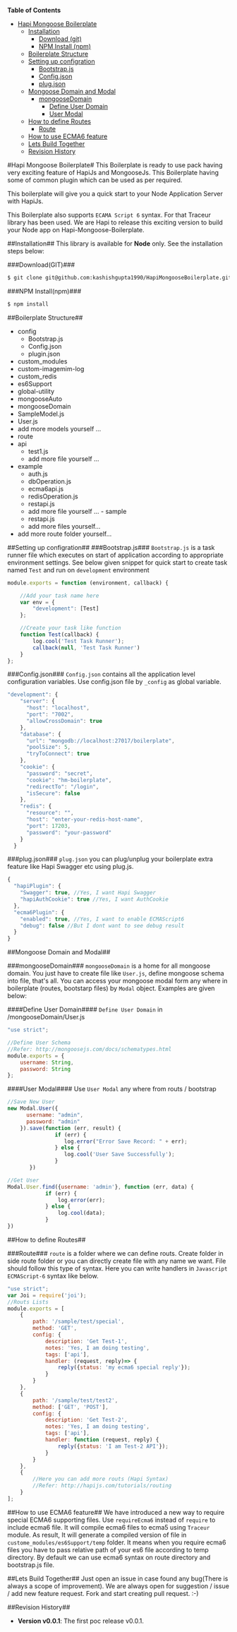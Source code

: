 **Table of Contents**
- [Hapi Mongoose Boilerplate](#Hapi-Mongoose-Boilerplate)
  - [Installation](#installation)
    - [Download (git)](#download-git)
    - [NPM Install (npm)](#npm-install)
  - [Boilerplate Structure](#boilerplate-structure)
  - [Setting up configration](#setting-up-configration)
    - [Bootstrap.js](#bootstrap.js)
    - [Config.json](#Config.json)
    - [plug.json](#plug.json)
  - [Mongoose Domain and Modal](#mongoose-domain-n-modal)
    - [mongooseDomain](#mongoose-domain)
      - [Define User Domain](#define-user-domain)
      - [User Modal](#user-modal)
  - [How to define Routes ](#how-to-define-routes)
    - [Route](#route)
  - [How to use ECMA6 feature](#how-to-use-ecma6-feature)
  - [Lets Build Together](#lets-build-together)
  - [Revision History](#revision-history)

#Hapi Mongoose Boilerplate#
This Boilerplate is ready to use pack having very exciting feature of HapiJs and MongooseJs. This Boilerplate having some of common plugin which can be used as per required.

This boilerplate will give you a quick start to your Node Application Server with HapiJs.

This Boilerplate also supports ``ECAMA Script 6`` syntax. For that Traceur library has been used. We are Hapi to release this exciting version to build your Node app on Hapi-Mongoose-Boilerplate.

##Installation##
This library is available for **Node** only. See the installation steps below:

###Download(GIT)###
```bash
$ git clone git@github.com:kashishgupta1990/HapiMongooseBoilerplate.git
```
###NPM Install(npm)###
```bash
$ npm install
```
##Boilerplate Structure##

  - config
    - Bootstrap.js
    - Config.json
    - plugin.json
  - custom_modules
   - custom-imagemim-log
   - custom_redis
   - es6Support
   - global-utility
   - mongooseAuto
  - mongooseDomain
   - SampleModel.js
   - User.js
   - add more models yourself ...
  - route
   - api
       - test1.js
       - add more file yourself ...
   - example
       - auth.js
       - dbOperation.js
       - ecma6api.js
       - redisOperation.js
       - restapi.js
       - add more file yourself ...
    - sample
       - restapi.js
       - add more files yourself...
   - add more route folder yourself...


##Setting up configration##
###Bootstrap.js###
``Bootstrap.js`` is a task runner file which executes on start of application according to appropriate environment settings.
See below given snippet for quick start to create task named ``Test`` and run on ``development`` environment
```javascript
module.exports = function (environment, callback) {

    //Add your task name here
    var env = {
        "development": [Test]
    };

    //Create your task like function
    function Test(callback) {
        log.cool('Test Task Runner');
        callback(null, 'Test Task Runner')
    }
};
```

###Config.json###
``Config.json`` contains all the application level configuration variables. Use config.json file by ``_config`` as global variable.
```javascript
"development": {
    "server": {
      "host": "localhost",
      "port": "7002",
      "allowCrossDomain": true
    },
    "database": {
      "url": "mongodb://localhost:27017/boilerplate",
      "poolSize": 5,
      "tryToConnect": true
    },
    "cookie": {
      "password": "secret",
      "cookie": "hm-boilerplate",
      "redirectTo": "/login",
      "isSecure": false
    },
    "redis": {
      "resource": "",
      "host": "enter-your-redis-host-name",
      "port": 17203,
      "password": "your-password"
    }
  }
```

###plug.json###
``plug.json`` you can plug/unplug your boilerplate extra feature like Hapi Swagger etc using plug.js.
```javascript
{
  "hapiPlugin": {
    "Swagger": true, //Yes, I want Hapi Swagger
    "hapiAuthCookie": true //Yes, I want AuthCookie
  },
  "ecma6Plugin": {
    "enabled": true, //Yes, I want to enable ECMAScript6
    "debug": false //But I dont want to see debug result
  }
}
```
##Mongoose Domain and Modal##

###mongooseDomain###
``mongooseDomain`` is a home for all mongoose domain. You just have to create file like ``User.js``, define mongoose schema into file, that's all.
You can access your mongoose modal form any where in boilerplate (routes, bootstarp files) by ``Modal`` object.
Examples are given below:

####Define User Domain####
``Define User Domain`` in /mongooseDomain/User.js
```javascript
"use strict";

//Define User Schema
//Refer: http://mongoosejs.com/docs/schematypes.html
module.exports = {
    username: String,
    password: String
};
```
####User Modal####
Use ``User Modal`` any where from routs / bootstrap
```javascript
//Save New User
new Modal.User({
      username: "admin",
      password: "admin"
    }).save(function (err, result) {
               if (err) {
                  log.error("Error Save Record: " + err);
               } else {
                  log.cool('User Save Successfully');
               }
       })

//Get User
Modal.User.find({username: 'admin'}, function (err, data) {
            if (err) {
                log.error(err);
            } else {
                log.cool(data);
            }
})
```
##How to define Routes##

###Route###
``route`` is a folder where we can define routs. Create folder in side route folder or you can directly create file with any name we want. File should follow this type of syntax. Here you can write handlers in ``Javascript ECMAScript-6`` syntax like below.
```javascript
"use strict";
var Joi = require('joi');
//Routs Lists
module.exports = [
    {
        path: '/sample/test/special',
        method: 'GET',
        config: {
            description: 'Get Test-1',
            notes: 'Yes, I am doing testing',
            tags: ['api'],
            handler: (request, reply)=> {
                reply({status: 'my ecma6 special reply'});
            }
        }
    },
    {
        path: '/sample/test/test2',
        method: ['GET', 'POST'],
        config: {
            description: 'Get Test-2',
            notes: 'Yes, I am doing testing',
            tags: ['api'],
            handler: function (request, reply) {
                reply({status: 'I am Test-2 API'});
            }
        }
    },
    {
        //Here you can add more routs (Hapi Syntax)
        //Refer: http://hapijs.com/tutorials/routing
    }
];
```

##How to use ECMA6 feature##
We have introduced a new way to require special ECMA6 supporting files. Use ``requireEcma6`` instead of ``require`` to include ecma6 file. It will compile ecma6 files to ecma5 using ``Traceur`` module.
As result, It will generate a compiled version of file in ``custome_modules/es6Support/temp`` folder. It means when you require ecma6 files you have to pass relative path of your es6 file according to temp directory.
By default we can use ecma6 syntax on route directory and bootstrap.js file.

##Lets Build Together##
Just open an issue in case found any bug(There is always a scope of improvement). We are always open for suggestion / issue / add new feature request. Fork and start creating pull request. :-)

##Revision History##
* **Version v0.0.1**: The first poc release v0.0.1.
